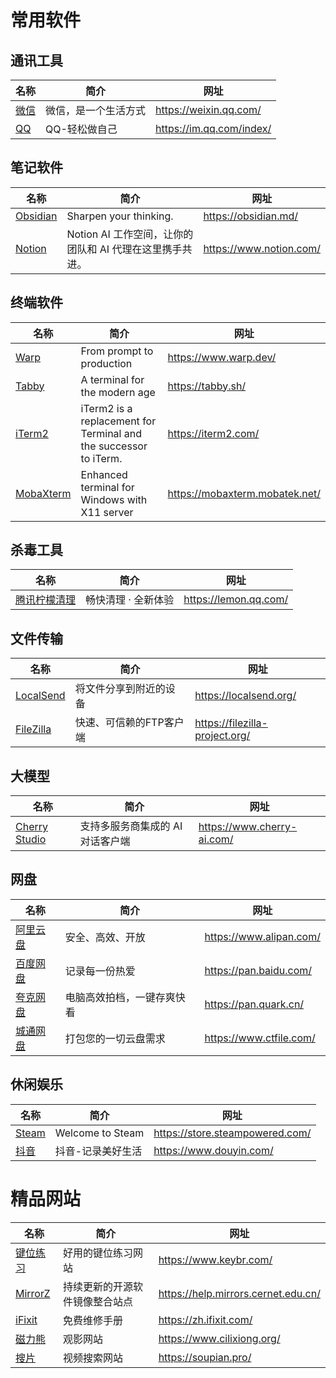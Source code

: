 # 常用软件
## 通讯工具
| 名称 | 简介 | 网址 |
|--|--|--|
|[微信](https://weixin.qq.com/)|微信，是一个生活方式|https://weixin.qq.com/|
|[QQ](https://im.qq.com/index/)|QQ-轻松做自己|https://im.qq.com/index/|

## 笔记软件
| 名称 | 简介 | 网址 |
|--|--|--|
|[Obsidian](https://obsidian.md/)|Sharpen your thinking.|https://obsidian.md/|
|[Notion](https://www.notion.com/)|Notion AI 工作空间，让你的团队和 AI 代理在这里携手共进。|https://www.notion.com/|

## 终端软件
| 名称 | 简介 | 网址 |
|--|--|--|
|[Warp](https://www.warp.dev/download)|From prompt to production|https://www.warp.dev/|
|[Tabby](https://tabby.sh/)|A terminal for the modern age|https://tabby.sh/|
|[iTerm2](https://iterm2.com/)|iTerm2 is a replacement for Terminal and the successor to iTerm.|https://iterm2.com/|
|[MobaXterm](https://mobaxterm.mobatek.net/)|Enhanced terminal for Windows with X11 server|https://mobaxterm.mobatek.net/|

## 杀毒工具
| 名称 | 简介 | 网址 |
|--|--|--|
|[腾讯柠檬清理](https://lemon.qq.com/)|畅快清理 · 全新体验|https://lemon.qq.com/|

## 文件传输
| 名称 | 简介 | 网址 |
|--|--|--|
|[LocalSend](https://localsend.org/)|将文件分享到附近的设备|https://localsend.org/|
|[FileZilla](https://filezilla-project.org/)|快速、可信赖的FTP客户端|https://filezilla-project.org/|

## 大模型
| 名称 | 简介 | 网址 |
|--|--|--|
|[Cherry Studio](https://www.cherry-ai.com/)|支持多服务商集成的 AI 对话客户端|https://www.cherry-ai.com/|

## 网盘
| 名称 | 简介 | 网址 |
|--|--|--|
|[阿里云盘](https://www.alipan.com/)|安全、高效、开放|https://www.alipan.com/|
|[百度网盘](https://pan.baidu.com/)|记录每一份热爱|https://pan.baidu.com/|
|[夸克网盘](https://pan.quark.cn/)|电脑高效拍档，一键存爽快看|https://pan.quark.cn/|
|[城通网盘](https://www.ctfile.com/)|打包您的一切云盘需求|https://www.ctfile.com/|

## 休闲娱乐
| 名称 | 简介 | 网址 |
|--|--|--|
|[Steam](https://store.steampowered.com/)|Welcome to Steam|https://store.steampowered.com/|
|[抖音](https://www.douyin.com/)|抖音-记录美好生活|https://www.douyin.com/|

# 精品网站
| 名称 | 简介 | 网址 |
|--|--|--|
|[键位练习](https://www.keybr.com/)|好用的键位练习网站|https://www.keybr.com/|
|[MirrorZ](https://help.mirrors.cernet.edu.cn/)|持续更新的开源软件镜像整合站点|https://help.mirrors.cernet.edu.cn/|
|[iFixit](https://zh.ifixit.com/)|免费维修手册|https://zh.ifixit.com/|
|[磁力熊](https://www.cilixiong.org/)|观影网站|https://www.cilixiong.org/|
|[搜片](https://soupian.pro/)|视频搜索网站|https://soupian.pro/|